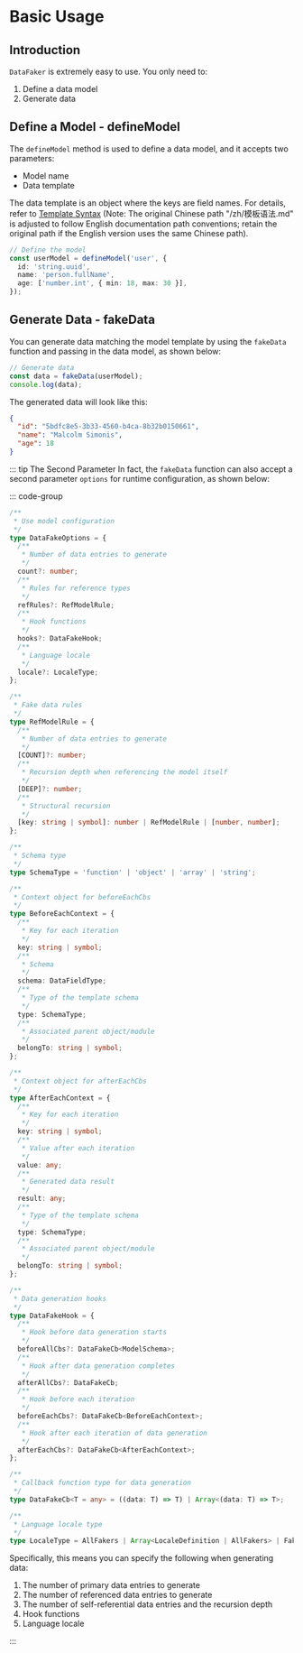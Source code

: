 # Basic Usage

## Introduction

`DataFaker` is extremely easy to use. You only need to:

1. Define a data model
2. Generate data

## Define a Model - defineModel

The `defineModel` method is used to define a data model, and it accepts two parameters:

- Model name
- Data template

The data template is an object where the keys are field names. For details, refer to [Template Syntax](/en/Template-Syntax.md) (Note: The original Chinese path "/zh/模板语法.md" is adjusted to follow English documentation path conventions; retain the original path if the English version uses the same Chinese path).

```ts
// Define the model
const userModel = defineModel('user', {
  id: 'string.uuid',
  name: 'person.fullName',
  age: ['number.int', { min: 18, max: 30 }],
});
```

## Generate Data - fakeData

You can generate data matching the model template by using the `fakeData` function and passing in the data model, as shown below:

```ts
// Generate data
const data = fakeData(userModel);
console.log(data);
```

The generated data will look like this:

```json
{
  "id": "5bdfc8e5-3b33-4560-b4ca-8b32b0150661",
  "name": "Malcolm Simonis",
  "age": 18
}
```

::: tip The Second Parameter
In fact, the `fakeData` function can also accept a second parameter `options` for runtime configuration, as shown below:

::: code-group

```ts [options]
/**
 * Use model configuration
 */
type DataFakeOptions = {
  /**
   * Number of data entries to generate
   */
  count?: number;
  /**
   * Rules for reference types
   */
  refRules?: RefModelRule;
  /**
   * Hook functions
   */
  hooks?: DataFakeHook;
  /**
   * Language locale
   */
  locale?: LocaleType;
};
```

```ts [Reference Module Configuration Rules]
/**
 * Fake data rules
 */
type RefModelRule = {
  /**
   * Number of data entries to generate
   */
  [COUNT]?: number;
  /**
   * Recursion depth when referencing the model itself
   */
  [DEEP]?: number;
  /**
   * Structural recursion
   */
  [key: string | symbol]: number | RefModelRule | [number, number];
};
```

```ts [Hook Function Rules]
/**
 * Schema type
 */
type SchemaType = 'function' | 'object' | 'array' | 'string';

/**
 * Context object for beforeEachCbs
 */
type BeforeEachContext = {
  /**
   * Key for each iteration
   */
  key: string | symbol;
  /**
   * Schema
   */
  schema: DataFieldType;
  /**
   * Type of the template schema
   */
  type: SchemaType;
  /**
   * Associated parent object/module
   */
  belongTo: string | symbol;
};

/**
 * Context object for afterEachCbs
 */
type AfterEachContext = {
  /**
   * Key for each iteration
   */
  key: string | symbol;
  /**
   * Value after each iteration
   */
  value: any;
  /**
   * Generated data result
   */
  result: any;
  /**
   * Type of the template schema
   */
  type: SchemaType;
  /**
   * Associated parent object/module
   */
  belongTo: string | symbol;
};

/**
 * Data generation hooks
 */
type DataFakeHook = {
  /**
   * Hook before data generation starts
   */
  beforeAllCbs?: DataFakeCb<ModelSchema>;
  /**
   * Hook after data generation completes
   */
  afterAllCbs?: DataFakeCb;
  /**
   * Hook before each iteration
   */
  beforeEachCbs?: DataFakeCb<BeforeEachContext>;
  /**
   * Hook after each iteration of data generation
   */
  afterEachCbs?: DataFakeCb<AfterEachContext>;
};

/**
 * Callback function type for data generation
 */
type DataFakeCb<T = any> = ((data: T) => T) | Array<(data: T) => T>;
```

```ts [Language Locale Configuration Rules]
/**
 * Language locale type
 */
type LocaleType = AllFakers | Array<LocaleDefinition | AllFakers> | Faker;
```

Specifically, this means you can specify the following when generating data:

1. The number of primary data entries to generate
2. The number of referenced data entries to generate
3. The number of self-referential data entries and the recursion depth
4. Hook functions
5. Language locale

:::
